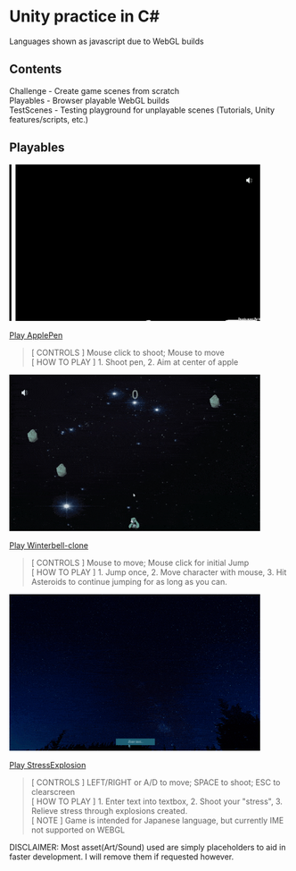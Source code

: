 # Unity practice in C#  
Languages shown as javascript due to WebGL builds  
  
## Contents
Challenge - Create game scenes from scratch  
Playables - Browser playable WebGL builds  
TestScenes - Testing playground for unplayable scenes (Tutorials, Unity features/scripts, etc.)  
  
## Playables  
<img src="Playables/applepen_sample1.gif" alt="applepen gameplay" width="450" height="280">  
  
[Play ApplePen](https://catsmile-nico.github.io/Unity-Practice/Playables/ApplePen/index.html)  
> [ CONTROLS ] Mouse click to shoot; Mouse to move  
> [ HOW TO PLAY ] 1. Shoot pen,  2. Aim at center of apple  
    
<img src="Playables/winter_sample1.gif" alt="winter gameplay" width="450" height="280">  

[Play Winterbell-clone](https://catsmile-nico.github.io/Unity-Practice/Playables/Winterbell-clone/index.html)  
> [ CONTROLS ] Mouse to move; Mouse click for initial Jump  
> [ HOW TO PLAY ] 1. Jump once,  2. Move character with mouse,  3. Hit Asteroids to continue jumping for as long as you can.  

<img src="Playables/stress_sample.gif" alt="stress gameplay" width="450" height="280"/>

[Play StressExplosion](https://catsmile-nico.github.io/Unity-Practice/Playables/StressExplosion/index.html)  
> [ CONTROLS ] LEFT/RIGHT or A/D to move; SPACE to shoot;  ESC to clearscreen  
> [ HOW TO PLAY ] 1. Enter text into textbox,  2. Shoot your "stress",  3. Relieve stress through explosions created.  
> [ NOTE ] Game is intended for Japanese language, but currently IME not supported on WEBGL  
  

  
DISCLAIMER: Most asset(Art/Sound) used are simply placeholders to aid in faster development. I will remove them if requested however.  
